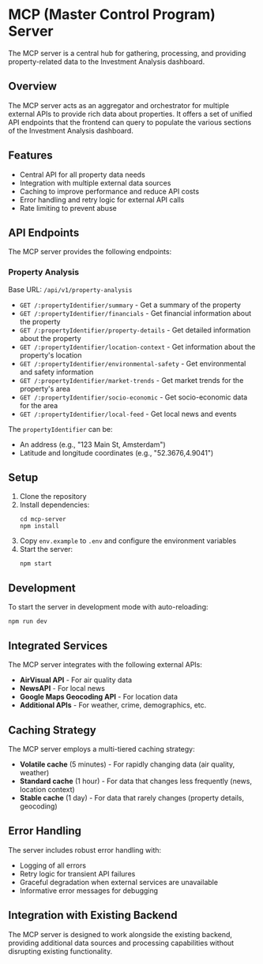 # MCP (Master Control Program) Server

The MCP server is a central hub for gathering, processing, and providing property-related data to the Investment Analysis dashboard.

## Overview

The MCP server acts as an aggregator and orchestrator for multiple external APIs to provide rich data about properties. It offers a set of unified API endpoints that the frontend can query to populate the various sections of the Investment Analysis dashboard.

## Features

- Central API for all property data needs
- Integration with multiple external data sources
- Caching to improve performance and reduce API costs
- Error handling and retry logic for external API calls
- Rate limiting to prevent abuse

## API Endpoints

The MCP server provides the following endpoints:

### Property Analysis

Base URL: `/api/v1/property-analysis`

- `GET /:propertyIdentifier/summary` - Get a summary of the property
- `GET /:propertyIdentifier/financials` - Get financial information about the property
- `GET /:propertyIdentifier/property-details` - Get detailed information about the property
- `GET /:propertyIdentifier/location-context` - Get information about the property's location
- `GET /:propertyIdentifier/environmental-safety` - Get environmental and safety information
- `GET /:propertyIdentifier/market-trends` - Get market trends for the property's area
- `GET /:propertyIdentifier/socio-economic` - Get socio-economic data for the area
- `GET /:propertyIdentifier/local-feed` - Get local news and events

The `propertyIdentifier` can be:
- An address (e.g., "123 Main St, Amsterdam")
- Latitude and longitude coordinates (e.g., "52.3676,4.9041")

## Setup

1. Clone the repository
2. Install dependencies:
   ```
   cd mcp-server
   npm install
   ```
3. Copy `env.example` to `.env` and configure the environment variables
4. Start the server:
   ```
   npm start
   ```
   
## Development

To start the server in development mode with auto-reloading:
```
npm run dev
```

## Integrated Services

The MCP server integrates with the following external APIs:

- **AirVisual API** - For air quality data
- **NewsAPI** - For local news
- **Google Maps Geocoding API** - For location data
- **Additional APIs** - For weather, crime, demographics, etc.

## Caching Strategy

The MCP server employs a multi-tiered caching strategy:

- **Volatile cache** (5 minutes) - For rapidly changing data (air quality, weather)
- **Standard cache** (1 hour) - For data that changes less frequently (news, location context)
- **Stable cache** (1 day) - For data that rarely changes (property details, geocoding)

## Error Handling

The server includes robust error handling with:

- Logging of all errors
- Retry logic for transient API failures
- Graceful degradation when external services are unavailable
- Informative error messages for debugging

## Integration with Existing Backend

The MCP server is designed to work alongside the existing backend, providing additional data sources and processing capabilities without disrupting existing functionality. 